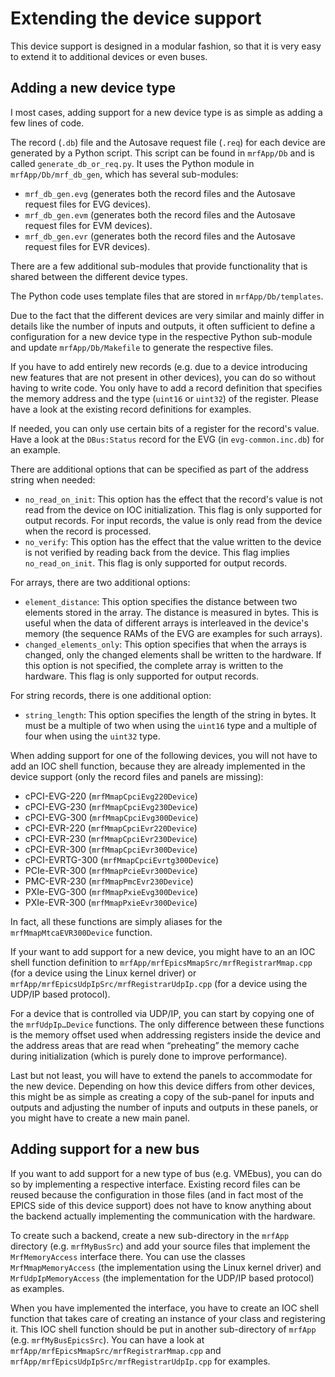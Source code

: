 Extending the device support
============================

This device support is designed in a modular fashion, so that it is very easy to
extend it to additional devices or even buses.


Adding a new device type
------------------------

I most cases, adding support for a new device type is as simple as adding a few
lines of code.

The record (`.db`) file and the Autosave request file (`.req`) for each device
are generated by a Python script. This script can be found in `mrfApp/Db` and
is called `generate_db_or_req.py`. It uses the Python module in
`mrfApp/Db/mrf_db_gen`, which has several sub-modules:

- `mrf_db_gen.evg` (generates both the record files and the Autosave request
  files for EVG devices).
- `mrf_db_gen.evm` (generates both the record files and the Autosave request
  files for EVM devices).
- `mrf_db_gen.evr` (generates both the record files and the Autosave request
  files for EVR devices).

There are a few additional sub-modules that provide functionality that is
shared between the different device types.

The Python code uses template files that are stored in `mrfApp/Db/templates`.

Due to the fact that the different devices are very similar and mainly differ in
details like the number of inputs and outputs, it often sufficient to define a
configuration for a new device type in the respective Python sub-module and
update `mrfApp/Db/Makefile` to generate the respective files.

If you have to add entirely new records (e.g. due to a device introducing new
features that are not present in other devices), you can do so without having to
write code. You only have to add a record definition that specifies the memory
address and the type (`uint16` or `uint32`) of the register. Please have a look
at the existing record definitions for examples.

If needed, you can only use certain bits of a register for the record's value.
Have a look at the `DBus:Status` record for the EVG (in `evg-common.inc.db`) for
an example.

There are additional options that can be specified as part of the address string
when needed:

- `no_read_on_init`: This option has the effect that the record's value is not
  read from the device on IOC initialization. This flag is only supported for
  output records. For input records, the value is only read from the device when
  the record is processed.
- `no_verify`: This option has the effect that the value written to the device
  is not verified by reading back from the device. This flag implies
  `no_read_on_init`. This flag is only supported for output records.

For arrays, there are two additional options:

- `element_distance`: This option specifies the distance between two elements
  stored in the array. The distance is measured in bytes. This is useful when
  the data of different arrays is interleaved in the device's memory (the
  sequence RAMs of the EVG are examples for such arrays).
- `changed_elements_only`: This option specifies that when the arrays is
  changed, only the changed elements shall be written to the hardware. If this
  option is not specified, the complete array is written to the hardware. This
  flag is only supported for output records.

For string records, there is one additional option:

- `string_length`: This option specifies the length of the string in bytes. It
  must be a multiple of two when using the `uint16` type and a multiple of four
  when using the `uint32` type.

When adding support for one of the following devices, you will not have to add
an IOC shell function, because they are already implemented in the device
support (only the record files and panels are missing):

- cPCI-EVG-220 (`mrfMmapCpciEvg220Device`)
- cPCI-EVG-230 (`mrfMmapCpciEvg230Device`)
- cPCI-EVG-300 (`mrfMmapCpciEvg300Device`)
- cPCI-EVR-220 (`mrfMmapCpciEvr220Device`)
- cPCI-EVR-230 (`mrfMmapCpciEvr230Device`)
- cPCI-EVR-300 (`mrfMmapCpciEvr300Device`)
- cPCI-EVRTG-300 (`mrfMmapCpciEvrtg300Device`)
- PCIe-EVR-300 (`mrfMmapPcieEvr300Device`)
- PMC-EVR-230 (`mrfMmapPmcEvr230Device`)
- PXIe-EVG-300 (`mrfMmapPxieEvg300Device`)
- PXIe-EVR-300 (`mrfMmapPxieEvr300Device`)

In fact, all these functions are simply aliases for the
`mrfMmapMtcaEVR300Device` function.

If your want to add support for a new device, you might have to an an IOC shell
function definition to `mrfApp/mrfEpicsMmapSrc/mrfRegistrarMmap.cpp` (for a
device using the Linux kernel driver) or
`mrfApp/mrfEpicsUdpIpSrc/mrfRegistrarUdpIp.cpp` (for a device using the UDP/IP
based protocol).

For a device that is controlled via UDP/IP, you can start by copying one of the
`mrfUdpIp…Device` functions. The only difference between these functions is the
memory offset used when addressing registers inside the device and the address
areas that are read when “preheating” the memory cache during initialization
(which is purely done to improve performance).

Last but not least, you will have to extend the panels to accommodate for the
new device. Depending on how this device differs from other devices, this might
be as simple as creating a copy of the sub-panel for inputs and outputs and
adjusting the number of inputs and outputs in these panels, or you might have to
create a new main panel.


Adding support for a new bus
----------------------------

If you want to add support for a new type of bus (e.g. VMEbus), you can do so by
implementing a respective interface. Existing record files can be reused because
the configuration in those files (and in fact most of the EPICS side of this
device support) does not have to know anything about the backend actually
implementing the communication with the hardware.

To create such a backend, create a new sub-directory in the `mrfApp` directory
(e.g. `mrfMyBusSrc`) and add your source files that implement the
`MrfMemoryAccess` interface there. You can use the classes
`MrfMmapMemoryAccess` (the implementation using the Linux kernel driver) and
`MrfUdpIpMemoryAccess` (the implementation for the UDP/IP based protocol) as
examples.

When you have implemented the interface, you have to create an IOC shell
function that takes care of creating an instance of your class and registering
it. This IOC shell function should be put in another sub-directory of `mrfApp`
(e.g. `mrfMyBusEpicsSrc`). You can have a look at
`mrfApp/mrfEpicsMmapSrc/mrfRegistrarMmap.cpp` and
`mrfApp/mrfEpicsUdpIpSrc/mrfRegistrarUdpIp.cpp` for examples.
